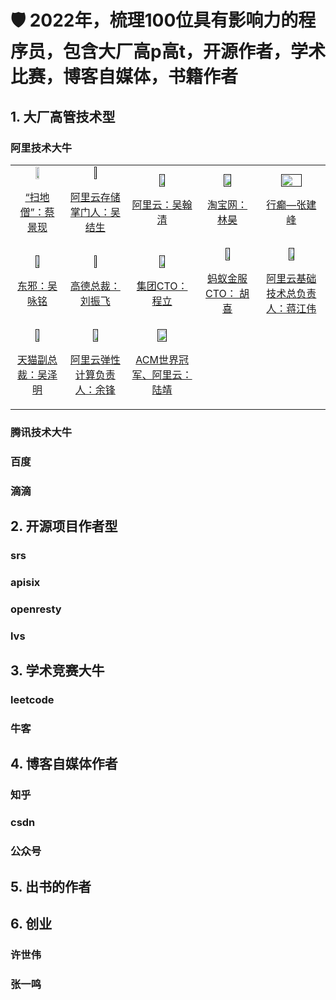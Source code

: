 # 🛡 2022年，梳理100位具有影响力的程序员，包含大厂高p高t，开源作者，学术比赛，博客自媒体，书籍作者

## 1. 大厂高管技术型
### 阿里技术大牛

<table align="center">
  </tr><tr>
  <td align="center">
    <a href="https://baike.baidu.com/item/%E8%94%A1%E6%99%AF%E7%8E%B0/16432698">
      <img src="https://user-images.githubusercontent.com/87457873/155135060-1706312e-a4e9-4aa4-9fb4-81474600091a.png" width="30%" height="30%">
      <p>“扫地僧”：蔡景现</p>
    </a>
  </td>
  <td align="center">
    <a href="">
      <img src="https://m.nas-portal.com/images/65/aef005381362623f98b1a05d07ef9401.JPEG" width="20%" height="20%">
      <p>阿里云存储掌门人：吴结生</p>
    </a>
  </td>
  <td align="center">
    <a href="">
      <img src="https://user-images.githubusercontent.com/87457873/155145175-4041efaf-a047-4428-8dfc-fda650d43a8a.png" width="30%" height="30%">
      <p>阿里云：吴翰清</p>
    </a>
  </td>
    <td align="center">
    <a href="">
      <img src="https://user-images.githubusercontent.com/87457873/155145603-61ed8cd5-b8a4-4184-98e9-48a8b52637cc.png" width="40%" height="40%">
      <p>淘宝网：林昊</p>
    </a>
  </td>
    </td>
    <td align="center">
    <a href="">
      <img src="https://user-images.githubusercontent.com/87457873/155145924-3cfa6a9d-3762-43f6-9dbf-26117a0b8634.png" width="60%" height="60%">
      <p>行癫—张建峰</p>
    </a>
  </td>
  
  </tr><tr>
  <td align="center">
    <a href="">
      <img src="https://user-images.githubusercontent.com/87457873/155146310-d9ea944b-ffca-4d35-9687-8063e6f40861.png" width="30%" height="30%">
      <p>东邪：吴咏铭</p>
    </a>
  </td>
  <td align="center">
    <a href="">
      <img src="https://user-images.githubusercontent.com/87457873/155146966-445468b3-4ecf-462e-bb7c-2e3a61030363.png" width="20%" height="20%">
      <p>高德总裁：刘振飞</p>
    </a>
  </td>  
  <td align="center">
    <a href="">
      <img src="https://user-images.githubusercontent.com/87457873/155147371-79706d3e-9108-4bd7-bd5a-f5b873b67b2f.png" width="30%" height="30%">
      <p>集团CTO：程立</p>
    </a>
  </td>
  <td align="center">
    <a href="">
      <img src="https://user-images.githubusercontent.com/87457873/155147613-6ba1ae2c-99c9-40ef-ae97-70e8e974c8c4.png" width="30%" height="30%">
      <p>蚂蚁金服CTO： 胡喜</p>
    </a>
  </td> 
  <td align="center">
    <a href="">
      <img src="https://user-images.githubusercontent.com/87457873/155147899-00ec58bc-000d-4827-8d10-396eef12a448.png" width="30%" height="30%">
      <p>阿里云基础技术总负责人：蒋江伟</p>
    </a>
  </td> 
  
  
</tr><tr>
  <td align="center">
    <a href="">
      <img src="https://user-images.githubusercontent.com/87457873/155148090-812db98a-39b0-4b1a-9e9e-cef3002b15fb.png" width="30%" height="30%">
      <p>天猫副总裁：吴泽明</p>
    </a>
  </td> 
  <td align="center">
    <a href="">
      <img src="https://user-images.githubusercontent.com/87457873/155148788-8cba0a75-1d69-4b7e-985a-7791f36a516f.png" width="30%" height="30%">
      <p>阿里云弹性计算负责人：余锋</p>
    </a>
  </td> 
   <td align="center">
    <a href="">
      <img src="https://user-images.githubusercontent.com/87457873/155149999-a2e62334-bf26-483c-af95-e318de76b361.png" width="40%" height="40%">
      <p>ACM世界冠军、阿里云：陆靖 </p>
    </a>
  </td> 




</table>


### 腾讯技术大牛
### 百度
### 滴滴


## 2. 开源项目作者型
### srs
### apisix
### openresty
### lvs 
  

## 3. 学术竞赛大牛
### leetcode
### 牛客

## 4. 博客自媒体作者
### 知乎
### csdn
### 公众号


## 5. 出书的作者
   
   

## 6. 创业
### 许世伟
### 张一鸣

